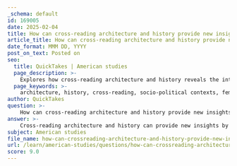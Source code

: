 ```yaml
---
_schema: default
id: 169005
date: 2025-02-04
title: How can cross-reading architecture and history provide new insights?
article_title: How can cross-reading architecture and history provide new insights?
date_format: MMM DD, YYYY
post_on_text: Posted on
seo:
  title: QuickTakes | American studies
  page_description: >-
    Explores how cross-reading architecture and history reveals the interplay between built environments and socio-political contexts, highlighting untold stories, feminist historiography, and ecological considerations.
  page_keywords: >-
    architecture, history, cross-reading, socio-political contexts, feminist historiography, untold stories, cultural heritage, spatial analysis, ecological considerations, power dynamics, marginalized groups, social practices, architecture and gender, sustainability, built environment, cultural narratives
author: QuickTakes
question: >-
    How can cross-reading architecture and history provide new insights?
answer: >-
    Cross-reading architecture and history can provide new insights by revealing the intricate relationships between built environments and the socio-political contexts in which they exist. This approach allows for a deeper understanding of how architecture not only reflects but also shapes cultural narratives, power dynamics, and social practices.\n\n1. **Uncovering Untold Stories**: As highlighted in the gathered information, architecture can serve as a lens through which we can comprehend untold stories, particularly those related to marginalized groups, such as women during the Mexican Revolution. By examining the spatial strategies and roles women played in revolutionary movements, we can gain insights into their contributions and the ways they appropriated architectural spaces for their activism.\n\n2. **Feminist Historiography**: The application of feminist historiography in architecture challenges traditional narratives that often overlook women's contributions. By reinterpreting architectural history through a feminist lens, we can uncover the impact of gender on architectural practices and highlight the roles women have played in shaping the built environment. This not only enriches our understanding of architectural history but also promotes a more inclusive narrative.\n\n3. **Cultural and Political Contexts**: Architectural history is deeply intertwined with cultural, social, and political contexts. For instance, the relocation of Nubian temples during the Aswan High Dam project illustrates how architectural decisions are influenced by political considerations and cultural heritage management. By analyzing these contexts, we can better understand the motivations behind architectural choices and their implications for communities.\n\n4. **Spatial Analysis**: Cross-reading architecture and history allows for spatial analysis, which examines how physical spaces are organized and how they influence human behavior. This can reveal patterns of power, accessibility, and social interaction within different architectural settings, providing insights into the lived experiences of individuals and communities.\n\n5. **Ecological Considerations**: Integrating ecological practices into architectural critiques can also be informed by historical perspectives. Understanding how past societies interacted with their environments can guide contemporary architectural practices towards sustainability and ecological responsibility.\n\nIn summary, cross-reading architecture and history enriches our understanding of both fields by revealing the complex interplay between the built environment and human experiences. It encourages a more nuanced appreciation of how architecture can embody cultural values, reflect social changes, and serve as a site of resistance and empowerment.
subject: American studies
file_name: how-can-crossreading-architecture-and-history-provide-new-insights.md
url: /learn/american-studies/questions/how-can-crossreading-architecture-and-history-provide-new-insights
score: 9.0
---
```


&nbsp;